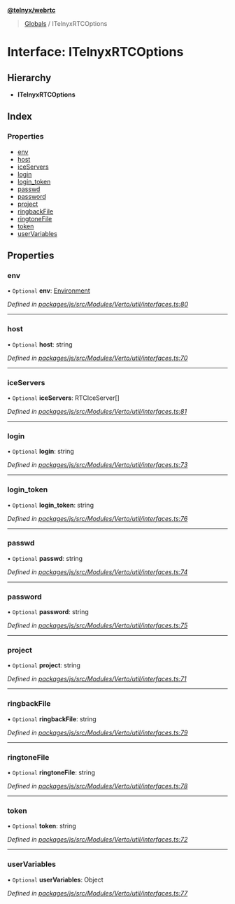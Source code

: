 **[@telnyx/webrtc](../README.md)**

> [Globals](../README.md) / ITelnyxRTCOptions

# Interface: ITelnyxRTCOptions

## Hierarchy

* **ITelnyxRTCOptions**

## Index

### Properties

* [env](itelnyxrtcoptions.md#env)
* [host](itelnyxrtcoptions.md#host)
* [iceServers](itelnyxrtcoptions.md#iceservers)
* [login](itelnyxrtcoptions.md#login)
* [login\_token](itelnyxrtcoptions.md#login_token)
* [passwd](itelnyxrtcoptions.md#passwd)
* [password](itelnyxrtcoptions.md#password)
* [project](itelnyxrtcoptions.md#project)
* [ringbackFile](itelnyxrtcoptions.md#ringbackfile)
* [ringtoneFile](itelnyxrtcoptions.md#ringtonefile)
* [token](itelnyxrtcoptions.md#token)
* [userVariables](itelnyxrtcoptions.md#uservariables)

## Properties

### env

• `Optional` **env**: [Environment](../README.md#environment)

*Defined in [packages/js/src/Modules/Verto/util/interfaces.ts:80](https://github.com/team-telnyx/webrtc/blob/main/packages/js/src/Modules/Verto/util/interfaces.ts#L80)*

___

### host

• `Optional` **host**: string

*Defined in [packages/js/src/Modules/Verto/util/interfaces.ts:70](https://github.com/team-telnyx/webrtc/blob/main/packages/js/src/Modules/Verto/util/interfaces.ts#L70)*

___

### iceServers

• `Optional` **iceServers**: RTCIceServer[]

*Defined in [packages/js/src/Modules/Verto/util/interfaces.ts:81](https://github.com/team-telnyx/webrtc/blob/main/packages/js/src/Modules/Verto/util/interfaces.ts#L81)*

___

### login

• `Optional` **login**: string

*Defined in [packages/js/src/Modules/Verto/util/interfaces.ts:73](https://github.com/team-telnyx/webrtc/blob/main/packages/js/src/Modules/Verto/util/interfaces.ts#L73)*

___

### login\_token

• `Optional` **login\_token**: string

*Defined in [packages/js/src/Modules/Verto/util/interfaces.ts:76](https://github.com/team-telnyx/webrtc/blob/main/packages/js/src/Modules/Verto/util/interfaces.ts#L76)*

___

### passwd

• `Optional` **passwd**: string

*Defined in [packages/js/src/Modules/Verto/util/interfaces.ts:74](https://github.com/team-telnyx/webrtc/blob/main/packages/js/src/Modules/Verto/util/interfaces.ts#L74)*

___

### password

• `Optional` **password**: string

*Defined in [packages/js/src/Modules/Verto/util/interfaces.ts:75](https://github.com/team-telnyx/webrtc/blob/main/packages/js/src/Modules/Verto/util/interfaces.ts#L75)*

___

### project

• `Optional` **project**: string

*Defined in [packages/js/src/Modules/Verto/util/interfaces.ts:71](https://github.com/team-telnyx/webrtc/blob/main/packages/js/src/Modules/Verto/util/interfaces.ts#L71)*

___

### ringbackFile

• `Optional` **ringbackFile**: string

*Defined in [packages/js/src/Modules/Verto/util/interfaces.ts:79](https://github.com/team-telnyx/webrtc/blob/main/packages/js/src/Modules/Verto/util/interfaces.ts#L79)*

___

### ringtoneFile

• `Optional` **ringtoneFile**: string

*Defined in [packages/js/src/Modules/Verto/util/interfaces.ts:78](https://github.com/team-telnyx/webrtc/blob/main/packages/js/src/Modules/Verto/util/interfaces.ts#L78)*

___

### token

• `Optional` **token**: string

*Defined in [packages/js/src/Modules/Verto/util/interfaces.ts:72](https://github.com/team-telnyx/webrtc/blob/main/packages/js/src/Modules/Verto/util/interfaces.ts#L72)*

___

### userVariables

• `Optional` **userVariables**: Object

*Defined in [packages/js/src/Modules/Verto/util/interfaces.ts:77](https://github.com/team-telnyx/webrtc/blob/main/packages/js/src/Modules/Verto/util/interfaces.ts#L77)*
